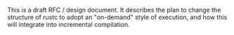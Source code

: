 This is a draft RFC / design document. It describes the plan to change the
structure of rustc to adopt an "on-demand" style of execution, and how this
will integrate into incremental compilation.
